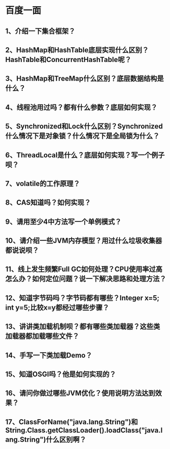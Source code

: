 # 百度一面

## 1、介绍一下集合框架？

## 2、HashMap和HashTable底层实现什么区别？HashTable和ConcurrentHashTable呢？

## 3、HashMap和TreeMap什么区别？底层数据结构是什么？

## 4、线程池用过吗？都有什么参数？底层如何实现？

## 5、Synchronized和Lock什么区别？Synchronized什么情况下是对象锁？什么情况下是全局锁为什么？

## 6、ThreadLocal是什么？底层如何实现？写一个例子呗？

## 7、volatile的工作原理？

## 8、CAS知道吗？如何实现？

## 9、请用至少4中方法写一个单例模式？

## 10、请介绍一些JVM内存模型？用过什么垃圾收集器都说说呗？

## 11、线上发生频繁Full GC如何处理？CPU使用率过高怎么办？如何定位问题？说一下解决思路和处理方法？

## 12、知道字节码吗？字节码都有哪些？Integer x=5; int y=5;比较x=y都经过哪些步骤？

## 13、讲讲类加载机制呗？都有哪些类加载器？这些类加载器都加载哪些文件？

## 14、手写一下类加载Demo？

## 15、知道OSGI吗？他是如何实现的？

## 16、请问你做过哪些JVM优化？使用说明方法达到效果？

## 17、ClassForName("java.lang.String")和String.Class.getClassLoader().loadClass("java.lang.String")什么区别啊？



